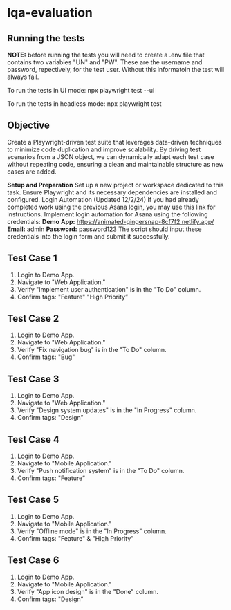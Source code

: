 # lqa-evaluation

## Running the tests
**NOTE:** before running the tests you will need to create a .env file that contains two variables "UN" and "PW". 
These are the username and password, repectively, for the test user. Without this informatoin the test will always fail.

To run the tests in UI mode:
npx playwright test --ui

To run the tests in headless mode:
npx playwright test

## Objective
Create a Playwright-driven test suite that leverages data-driven techniques to minimize code duplication and improve scalability. By driving test scenarios from a JSON object, we can dynamically adapt each test case without repeating code, ensuring a clean and maintainable structure as new cases are added.

**Setup and Preparation**
Set up a new project or workspace dedicated to this task.
Ensure Playwright and its necessary dependencies are installed and configured.
Login Automation (Updated 12/2/24)
If you had already completed work using the previous Asana login, you may use this link for instructions.
Implement login automation for Asana using the following credentials:
**Demo App:** https://animated-gingersnap-8cf7f2.netlify.app/
**Email:** admin
**Password:** password123
The script should input these credentials into the login form and submit it successfully.

## Test Case 1
1. Login to Demo App.
2. Navigate to "Web Application."
3. Verify "Implement user authentication" is in the "To Do" column.
4. Confirm tags: "Feature" "High Priority”

## Test Case 2
1. Login to Demo App.
2. Navigate to "Web Application."
3. Verify "Fix navigation bug" is in the "To Do" column.
4. Confirm tags: "Bug"

## Test Case 3
1. Login to Demo App.
2. Navigate to "Web Application."
3. Verify "Design system updates" is in the "In Progress" column.
4. Confirm tags: "Design”

## Test Case 4
1. Login to Demo App.
2. Navigate to "Mobile Application."
3. Verify "Push notification system" is in the "To Do" column.
4. Confirm tags: "Feature”

## Test Case 5
1. Login to Demo App.
2. Navigate to "Mobile Application."
3. Verify "Offline mode" is in the "In Progress" column.
4. Confirm tags: "Feature" & "High Priority”

## Test Case 6
1. Login to Demo App.
2. Navigate to "Mobile Application."
3. Verify "App icon design" is in the "Done" column.
4. Confirm tags: "Design”
